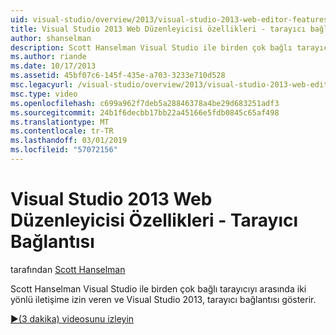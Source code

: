 ```yaml
---
uid: visual-studio/overview/2013/visual-studio-2013-web-editor-features-browser-link
title: Visual Studio 2013 Web Düzenleyicisi özellikleri - tarayıcı bağlantısı | Microsoft Docs
author: shanselman
description: Scott Hanselman Visual Studio ile birden çok bağlı tarayıcıyı arasında iki yönlü iletişime izin veren ve Visual Studio 2013, tarayıcı bağlantısı gerçekleştirerek...
ms.author: riande
ms.date: 10/17/2013
ms.assetid: 45bf07c6-145f-435e-a703-3233e710d528
msc.legacyurl: /visual-studio/overview/2013/visual-studio-2013-web-editor-features-browser-link
msc.type: video
ms.openlocfilehash: c699a962f7deb5a28846378a4be29d683251adf3
ms.sourcegitcommit: 24b1f6decbb17bb22a45166e5fdb0845c65af498
ms.translationtype: MT
ms.contentlocale: tr-TR
ms.lasthandoff: 03/01/2019
ms.locfileid: "57072156"
---
```

<a name="visual-studio-2013-web-editor-features---browser-link"></a>Visual Studio 2013 Web Düzenleyicisi Özellikleri - Tarayıcı Bağlantısı
====================
tarafından [Scott Hanselman](https://github.com/shanselman)

Scott Hanselman Visual Studio ile birden çok bağlı tarayıcıyı arasında iki yönlü iletişime izin veren ve Visual Studio 2013, tarayıcı bağlantısı gösterir.

[&#9654;(3 dakika) videosunu izleyin](https://channel9.msdn.com/Blogs/ASP-NET-Site-Videos/visual-studio-2013-web-editor-features-browser-link)
